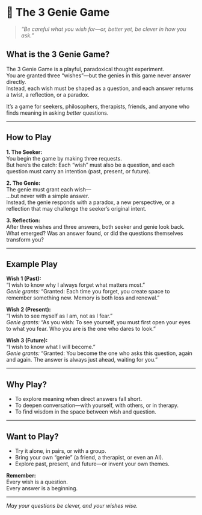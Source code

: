 # 🧞 The 3 Genie Game

> *“Be careful what you wish for—or, better yet, be clever in how you ask.”*

## What is the 3 Genie Game?

The 3 Genie Game is a playful, paradoxical thought experiment.  
You are granted three “wishes”—but the genies in this game never answer directly.  
Instead, each wish must be shaped as a question, and each answer returns a twist, a reflection, or a paradox.

It’s a game for seekers, philosophers, therapists, friends, and anyone who finds meaning in asking *better* questions.

---

## How to Play

**1. The Seeker:**  
You begin the game by making three requests.  
But here’s the catch: Each “wish” must also be a question, and each question must carry an intention (past, present, or future).

**2. The Genie:**  
The genie must grant each wish—  
…but never with a simple answer.  
Instead, the genie responds with a paradox, a new perspective, or a reflection that may challenge the seeker’s original intent.

**3. Reflection:**  
After three wishes and three answers, both seeker and genie look back.  
What emerged? Was an answer found, or did the questions themselves transform you?

---

## Example Play

**Wish 1 (Past):**  
“I wish to know why I always forget what matters most.”  
*Genie grants:* “Granted: Each time you forget, you create space to remember something new. Memory is both loss and renewal.”

**Wish 2 (Present):**  
“I wish to see myself as I am, not as I fear.”  
*Genie grants:* “As you wish: To see yourself, you must first open your eyes to what you fear. Who you are is the one who dares to look.”

**Wish 3 (Future):**  
“I wish to know what I will become.”  
*Genie grants:* “Granted: You become the one who asks this question, again and again. The answer is always just ahead, waiting for you.”

---

## Why Play?

- To explore meaning when direct answers fall short.
- To deepen conversation—with yourself, with others, or in therapy.
- To find wisdom in the space between wish and question.

---

## Want to Play?

- Try it alone, in pairs, or with a group.
- Bring your own “genie” (a friend, a therapist, or even an AI).
- Explore past, present, and future—or invent your own themes.

**Remember:**  
Every wish is a question.  
Every answer is a beginning.

---

*May your questions be clever, and your wishes wise.*
